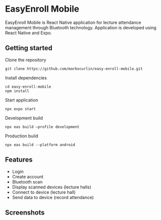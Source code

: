 # EasyEnroll Mobile

EasyEnroll Mobile is React Native application for lecture attendance management through Bluetooth technology. Application is developed using React Native and Expo.

## Getting started
Clone the repository
```
git clone https://github.com/markocurlin/easy-enroll-mobile.git
```
Install dependencies
```
cd easy-enroll-mobile
npm install
```
Start application
```
npx expo start
```
Development build
```
npx eas build –profile development
```
Production build
```
npx eas build --platform android
```

## Features
- Login
- Create account
- Bluetooth scan
- Display scanned devices (lecture halls)
- Connect to device (lecture hall)
- Send data to device (record attendance)

## Screenshots
